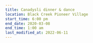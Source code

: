 ```yaml
---
title: Canadysli dinner & dance
location: Black Creek Pioneer Village
start_time: 6:00 pm
end_date: 2020-03-08
end_time: 1:00 am
last_modified_at: 2022-06-11
---
```

